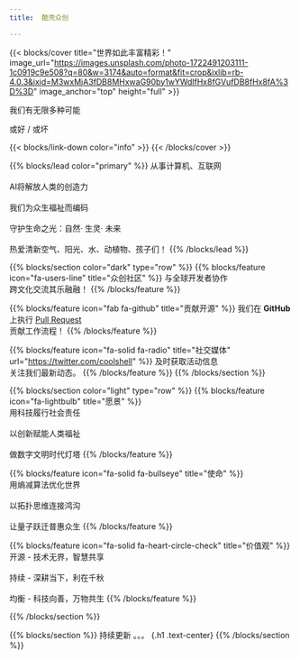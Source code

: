```yaml
---
title:  酷壳众创

---
```


{{< blocks/cover title="世界如此丰富精彩！" image_url="https://images.unsplash.com/photo-1722491203111-1c0919c9e508?q=80&w=3174&auto=format&fit=crop&ixlib=rb-4.0.3&ixid=M3wxMjA3fDB8MHxwaG90by1wYWdlfHx8fGVufDB8fHx8fA%3D%3D" image_anchor="top" height="full" >}}

<!-- <a class="btn btn-lg btn-primary me-3 mb-4" href="/zh-CN/about/">
了解更多 <i class="fas fa-arrow-alt-circle-right ms-2"></i>
</a> -->


<p class="lead mt-5">我们有无限多种可能</p>
<p class="lead mt-5">或好 / 或坏 </p>
{{< blocks/link-down color="info" >}}
{{< /blocks/cover >}}

{{% blocks/lead color="primary" %}}
从事计算机、互联网 </br></br>
AI将解放人类的创造力</br></br>
我们为众生福祉而编码</br></br>
守护生命之光：自然· 生灵· 未来</br></br>
热爱清新空气、阳光、水、动植物、孩子们！
{{% /blocks/lead %}}

{{% blocks/section color="dark" type="row" %}}
{{% blocks/feature icon="fa-users-line" title="众创社区" %}}
与全球开发者协作</br>
跨文化交流其乐融融！
{{% /blocks/feature %}}

{{% blocks/feature icon="fab fa-github" title="贡献开源" %}}
我们在 **GitHub** 上执行 [Pull Request](https://github.com/coolshell-in/Main/pulls) </br> 
贡献工作流程！
{{% /blocks/feature %}}

{{% blocks/feature icon="fa-solid fa-radio" title="社交媒体" url="https://twitter.com/coolshell" %}}
及时获取活动信息</br> 
关注我们最新动态。
{{% /blocks/feature %}}
{{% /blocks/section %}}


{{% blocks/section color="light" type="row" %}}
{{% blocks/feature icon="fa-lightbulb" title="愿景" %}}</br>
用科技履行社会责任</br></br>
以创新赋能人类福祉</br></br>
做数字文明时代灯塔
{{% /blocks/feature %}}

{{% blocks/feature icon="fa-solid fa-bullseye" title="使命" %}}</br>
用熵减算法优化世界</br></br>
以拓扑思维连接鸿沟</br></br>
让量子跃迁普惠众生
{{% /blocks/feature %}}

{{% blocks/feature icon="fa-solid fa-heart-circle-check" title="价值观" %}}</br>
开源 - 技术无界，智慧共享</br></br>
持续 - 深耕当下，利在千秋</br></br>
均衡 - 科技向善，万物共生
{{% /blocks/feature %}}

{{% /blocks/section %}}


{{% blocks/section %}}
持续更新 。。。
{.h1 .text-center}
{{% /blocks/section %}}
